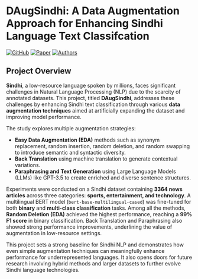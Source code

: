 # DAugSindhi: A Data Augmentation Approach for Enhancing Sindhi Language Text Classifcation

[![GitHub](https://img.shields.io/badge/GitHub-Code-blue?logo=github)](https://github.com/rajavavek/DAugSindhi) [![Paper](https://img.shields.io/badge/Discover_Data-DOI:10.1007/s44248--025--00040--8-red?logo=read-the-docs)](https://doi.org/10.1007/s44248-025-00040-8) [![Authors](https://img.shields.io/badge/Authors-Raja_Vavekanand,_Bhagwan_Das,_Teerath_Kumar-pink?logo=academia)](#)


## Project Overview

**Sindhi**, a low-resource language spoken by millions, faces significant challenges in Natural Language Processing (NLP) due to the scarcity of annotated datasets. This project, titled **DAugSindhi**, addresses these challenges by enhancing Sindhi text classification through various **data augmentation techniques** aimed at artificially expanding the dataset and improving model performance.

The study explores multiple augmentation strategies:
- **Easy Data Augmentation (EDA)** methods such as synonym replacement, random insertion, random deletion, and random swapping to introduce semantic and syntactic diversity.
- **Back Translation** using machine translation to generate contextual variations.
- **Paraphrasing and Text Generation** using Large Language Models (LLMs) like GPT-3.5 to create enriched and diverse sentence structures.

Experiments were conducted on a Sindhi dataset containing **3364 news articles** across three categories: **sports, entertainment, and technology**. A multilingual BERT model (`bert-base-multilingual-cased`) was fine-tuned for both **binary** and **multi-class classification** tasks. Among all the methods, **Random Deletion (EDA)** achieved the highest performance, reaching a **99% F1 score** in binary classification. Back Translation and Paraphrasing also showed strong performance improvements, underlining the value of augmentation in low-resource settings.

This project sets a strong baseline for Sindhi NLP and demonstrates how even simple augmentation techniques can meaningfully enhance performance for underrepresented languages. It also opens doors for future research involving hybrid methods and larger datasets to further evolve Sindhi language technologies.

